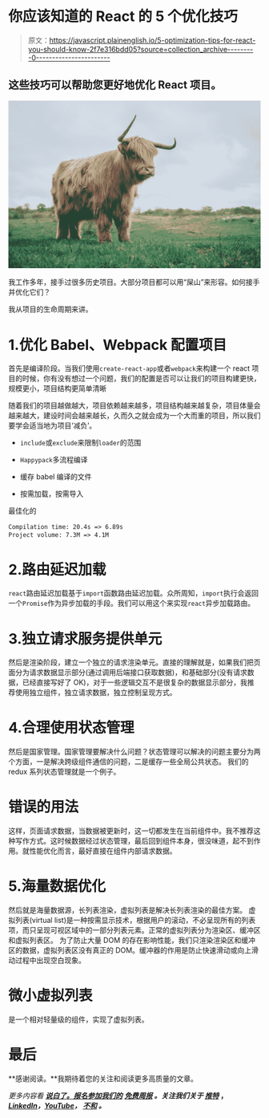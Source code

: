 # 你应该知道的 React 的 5 个优化技巧

> 原文：<https://javascript.plainenglish.io/5-optimization-tips-for-react-you-should-know-2f7e316bdd05?source=collection_archive---------0----------------------->

## 这些技巧可以帮助您更好地优化 React 项目。

![](img/47f218e59cab47e442431d93a051db5b.png)

我工作多年，接手过很多历史项目。大部分项目都可以用“屎山”来形容。如何接手并优化它们？

我从项目的生命周期来讲。

# 1.优化 Babel、Webpack 配置项目

首先是编译阶段。当我们使用`create-react-app`或者`webpack`来构建一个 react 项目的时候，你有没有想过一个问题，我们的配置是否可以让我们的项目构建更快，规模更小，项目结构更简单清晰

随着我们的项目越做越大，项目依赖越来越多，项目结构越来越复杂，项目体量会越来越大，建设时间会越来越长，久而久之就会成为一个大而重的项目，所以我们要学会适当地为项目‘减负’。

*   `include`或`exclude`来限制`loader`的范围

*   `Happypack`多流程编译

*   缓存 babel 编译的文件

*   按需加载，按需导入

最佳化的

```
Compilation time: 20.4s => 6.89s
Project volume: 7.3M => 4.1M
```

# 2.路由延迟加载

`react`路由延迟加载基于`import`函数路由延迟加载。众所周知，`import`执行会返回一个`Promise`作为异步加载的手段。我们可以用这个来实现`react`异步加载路由。

# 3.独立请求服务提供单元

然后是渲染阶段，建立一个独立的请求渲染单元。直接的理解就是，如果我们把页面分为请求数据显示部分(通过调用后端接口获取数据)，和基础部分(没有请求数据，已经直接写好了 OK)，对于一些逻辑交互不是很复杂的数据显示部分，我推荐使用独立组件，独立请求数据，独立控制呈现方式。

# 4.合理使用状态管理

然后是国家管理。国家管理要解决什么问题？状态管理可以解决的问题主要分为两个方面，一是解决跨级组件通信的问题，二是缓存一些全局公共状态。
我们的 redux 系列状态管理就是一个例子。

# 错误的用法

这样，页面请求数据，当数据被更新时，这一切都发生在当前组件中。我不推荐这种写作方式。这时候数据经过状态管理，最后回到组件本身，很没味道，起不到作用。就性能优化而言，最好直接在组件内部请求数据。

# 5.海量数据优化

然后就是海量数据源，长列表渲染，虚拟列表是解决长列表渲染的最佳方案。
虚拟列表(virtual list)是一种按需显示技术，根据用户的滚动，不必呈现所有的列表项，而只呈现可视区域中的一部分列表元素。正常的虚拟列表分为渲染区、缓冲区和虚拟列表区。
为了防止大量 DOM 的存在影响性能，我们只渲染渲染区和缓冲区的数据，虚拟列表区没有真正的 DOM。缓冲器的作用是防止快速滑动或向上滑动过程中出现空白现象。

# 微小虚拟列表

是一个相对轻量级的组件，实现了虚拟列表。

# 最后

**感谢阅读。**我期待着您的关注和阅读更多高质量的文章。

*更多内容看* [***说白了。报名参加我们的***](https://plainenglish.io/) **[***免费周报***](http://newsletter.plainenglish.io/) *。关注我们关于* [***推特***](https://twitter.com/inPlainEngHQ) ，[***LinkedIn***](https://www.linkedin.com/company/inplainenglish/)*，*[***YouTube***](https://www.youtube.com/channel/UCtipWUghju290NWcn8jhyAw)*，* [***不和***](https://discord.gg/GtDtUAvyhW) *。***
